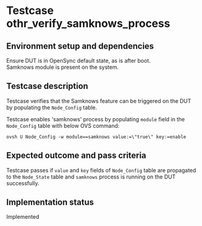 # Testcase othr_verify_samknows_process

## Environment setup and dependencies

Ensure DUT is in OpenSync default state, as is after boot.\
Samknows module is present on the system.

## Testcase description

Testcase verifies that the Samknows feature can be triggered on the DUT by populating the `Node_Config` table.

Testcase enables 'samknows' process by populating `module` field in the `Node_Config` table with below OVS command:

`ovsh U Node_Config -w module==samknows value:=\"true\" key:=enable`

## Expected outcome and pass criteria

Testcase passes if `value` and `key` fields of `Node_Config` table are propagated to the `Node_State` table and
`samknows` process is running on the DUT successfully.

## Implementation status

Implemented
